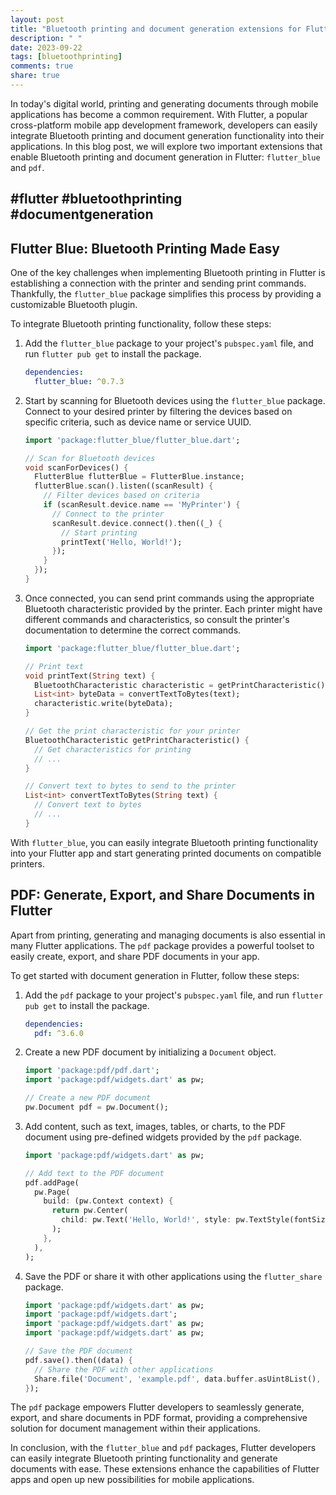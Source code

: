```yaml
---
layout: post
title: "Bluetooth printing and document generation extensions for Flutter"
description: " "
date: 2023-09-22
tags: [bluetoothprinting]
comments: true
share: true
---
```


In today's digital world, printing and generating documents through mobile applications has become a common requirement. With Flutter, a popular cross-platform mobile app development framework, developers can easily integrate Bluetooth printing and document generation functionality into their applications. In this blog post, we will explore two important extensions that enable Bluetooth printing and document generation in Flutter: `flutter_blue` and `pdf`.

## #flutter #bluetoothprinting #documentgeneration

## Flutter Blue: Bluetooth Printing Made Easy

One of the key challenges when implementing Bluetooth printing in Flutter is establishing a connection with the printer and sending print commands. Thankfully, the `flutter_blue` package simplifies this process by providing a customizable Bluetooth plugin.

To integrate Bluetooth printing functionality, follow these steps:

1. Add the `flutter_blue` package to your project's `pubspec.yaml` file, and run `flutter pub get` to install the package.

   ```yaml
   dependencies:
     flutter_blue: ^0.7.3
   ```

2. Start by scanning for Bluetooth devices using the `flutter_blue` package. Connect to your desired printer by filtering the devices based on specific criteria, such as device name or service UUID.

   ```dart
   import 'package:flutter_blue/flutter_blue.dart';

   // Scan for Bluetooth devices
   void scanForDevices() {
     FlutterBlue flutterBlue = FlutterBlue.instance;
     flutterBlue.scan().listen((scanResult) {
       // Filter devices based on criteria
       if (scanResult.device.name == 'MyPrinter') {
         // Connect to the printer
         scanResult.device.connect().then((_) {
           // Start printing
           printText('Hello, World!');
         });
       }
     });
   }
   ```

3. Once connected, you can send print commands using the appropriate Bluetooth characteristic provided by the printer. Each printer might have different commands and characteristics, so consult the printer's documentation to determine the correct commands.

   ```dart
   import 'package:flutter_blue/flutter_blue.dart';

   // Print text
   void printText(String text) {
     BluetoothCharacteristic characteristic = getPrintCharacteristic();
     List<int> byteData = convertTextToBytes(text);
     characteristic.write(byteData);
   }

   // Get the print characteristic for your printer
   BluetoothCharacteristic getPrintCharacteristic() {
     // Get characteristics for printing
     // ...
   }

   // Convert text to bytes to send to the printer
   List<int> convertTextToBytes(String text) {
     // Convert text to bytes
     // ...
   }
   ```

With `flutter_blue`, you can easily integrate Bluetooth printing functionality into your Flutter app and start generating printed documents on compatible printers.

## PDF: Generate, Export, and Share Documents in Flutter

Apart from printing, generating and managing documents is also essential in many Flutter applications. The `pdf` package provides a powerful toolset to easily create, export, and share PDF documents in your app.

To get started with document generation in Flutter, follow these steps:

1. Add the `pdf` package to your project's `pubspec.yaml` file, and run `flutter pub get` to install the package.

   ```yaml
   dependencies:
     pdf: ^3.6.0
   ```

2. Create a new PDF document by initializing a `Document` object.

   ```dart
   import 'package:pdf/pdf.dart';
   import 'package:pdf/widgets.dart' as pw;

   // Create a new PDF document
   pw.Document pdf = pw.Document();
   ```

3. Add content, such as text, images, tables, or charts, to the PDF document using pre-defined widgets provided by the `pdf` package.

   ```dart
   import 'package:pdf/widgets.dart' as pw;

   // Add text to the PDF document
   pdf.addPage(
     pw.Page(
       build: (pw.Context context) {
         return pw.Center(
           child: pw.Text('Hello, World!', style: pw.TextStyle(fontSize: 20)),
         );
       },
     ),
   );
   ```

4. Save the PDF or share it with other applications using the `flutter_share` package.

   ```dart
   import 'package:pdf/widgets.dart' as pw;
   import 'package:pdf/widgets.dart';
   import 'package:pdf/widgets.dart' as pw;
   import 'package:pdf/widgets.dart' as pw;

   // Save the PDF document
   pdf.save().then((data) {
     // Share the PDF with other applications
     Share.file('Document', 'example.pdf', data.buffer.asUint8List(), 'application/pdf');
   });
   ```

The `pdf` package empowers Flutter developers to seamlessly generate, export, and share documents in PDF format, providing a comprehensive solution for document management within their applications.

In conclusion, with the `flutter_blue` and `pdf` packages, Flutter developers can easily integrate Bluetooth printing functionality and generate documents with ease. These extensions enhance the capabilities of Flutter apps and open up new possibilities for mobile applications.